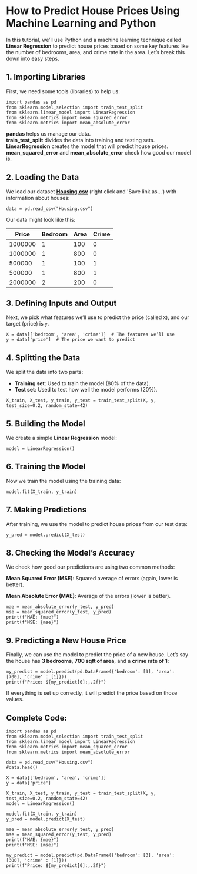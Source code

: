 # How to Predict House Prices Using Machine Learning and Python
In this tutorial, we’ll use Python and a machine learning technique called  **Linear Regression**  to predict house prices based on some key features like the number of bedrooms, area, and crime rate in the area. Let’s break this down into easy steps.

## 1. Importing Libraries

First, we need some tools (libraries) to help us:

```
import pandas as pd
from sklearn.model_selection import train_test_split
from sklearn.linear_model import LinearRegression
from sklearn.metrics import mean_squared_error
from sklearn.metrics import mean_absolute_error
```

**pandas**  helps us manage our data.  
**train_test_split**  divides the data into training and testing sets.  
**LinearRegression**  creates the model that will predict house prices.  
**mean_squared_error**  and  **mean_absolute_error**  check how good our model is.

## 2. Loading the Data

We load our dataset  **[Housing.csv](https://datadp.com/wp-content/uploads/2024/09/Housing.csv)** (right click and 'Save link as...') with information about houses:

```
data = pd.read_csv("Housing.csv")
```
Our data might look like this:

| Price   | Bedroom | Area | Crime |
|---------|---------|------|-------|
| 1000000 | 1       | 100  | 0     |
| 1000000 | 1       | 800  | 0     |
| 500000  | 1       | 100  | 1     |
| 500000  | 1       | 800  | 1     |
| 2000000 | 2       | 200  | 0     |

## 3. Defining Inputs and Output

Next, we pick what features we’ll use to predict the price (called  `X`), and our target (price) is  `y`.

```
X = data[['bedroom', 'area', 'crime']]  # The features we’ll use
y = data['price']  # The price we want to predict
```

## 4. Splitting the Data

We split the data into two parts:

-   **Training set**: Used to train the model (80% of the data).
-   **Test set**: Used to test how well the model performs (20%).

```
X_train, X_test, y_train, y_test = train_test_split(X, y, test_size=0.2, random_state=42)
```

## 5. Building the Model

We create a simple  **Linear Regression**  model:

```
model = LinearRegression()
```

## 6. Training the Model

Now we train the model using the training data:

```
model.fit(X_train, y_train)
```

## 7. Making Predictions

After training, we use the model to predict house prices from our test data:

```
y_pred = model.predict(X_test)
```

## 8. Checking the Model’s Accuracy

We check how good our predictions are using two common methods:

**Mean Squared Error (MSE)**: Squared average of errors (again, lower is better).

**Mean Absolute Error (MAE)**: Average of the errors (lower is better).

```
mae = mean_absolute_error(y_test, y_pred)
mse = mean_squared_error(y_test, y_pred)
print(f"MAE: {mae}")
print(f"MSE: {mse}")
```

## 9. Predicting a New House Price

Finally, we can use the model to predict the price of a new house. Let’s say the house has  **3 bedrooms**,  **700 sqft of area**, and a  **crime rate of 1**:

```
my_predict = model.predict(pd.DataFrame({'bedroom': [3], 'area': [700], 'crime' : [1]}))
print(f"Price: ${my_predict[0]:,.2f}")
```

If everything is set up correctly, it will predict the price based on those values.

## Complete Code:

```
import pandas as pd
from sklearn.model_selection import train_test_split
from sklearn.linear_model import LinearRegression
from sklearn.metrics import mean_squared_error
from sklearn.metrics import mean_absolute_error

data = pd.read_csv("Housing.csv")
#data.head()

X = data[['bedroom', 'area', 'crime']]
y = data['price']

X_train, X_test, y_train, y_test = train_test_split(X, y, test_size=0.2, random_state=42)
model = LinearRegression()

model.fit(X_train, y_train)
y_pred = model.predict(X_test)

mae = mean_absolute_error(y_test, y_pred)
mse = mean_squared_error(y_test, y_pred)
print(f"MAE: {mae}")
print(f"MSE: {mse}")

my_predict = model.predict(pd.DataFrame({'bedroom': [3], 'area': [300], 'crime' : [1]}))
print(f"Price: ${my_predict[0]:,.2f}")
```
